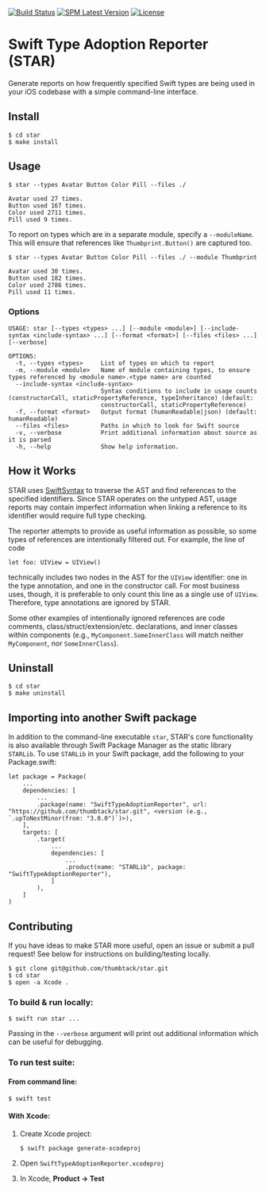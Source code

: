[![Build Status](https://badgen.net/travis/thumbtack/star)](https://travis-ci.com/thumbtack/star)
[![SPM Latest Version](https://img.shields.io/github/v/release/thumbtack/star?label=SPM)](https://swiftpackageindex.com/thumbtack/star)
[![License](https://img.shields.io/github/license/thumbtack/star?color=important)](https://github.com/thumbtack/star/blob/main/LICENSE)

# Swift Type Adoption Reporter (STAR)

Generate reports on how frequently specified Swift types are being used in your iOS codebase with a simple command-line interface.

## Install

```
$ cd star
$ make install
```

## Usage

```
$ star --types Avatar Button Color Pill --files ./

Avatar used 27 times.
Button used 167 times.
Color used 2711 times.
Pill used 9 times.
```

To report on types which are in a separate module, specify a `--moduleName`. This will ensure that  references like `Thumbprint.Button()` are captured too.

```
$ star --types Avatar Button Color Pill --files ./ --module Thumbprint

Avatar used 30 times.
Button used 182 times.
Color used 2786 times.
Pill used 11 times.
```

### Options

```
USAGE: star [--types <types> ...] [--module <module>] [--include-syntax <include-syntax> ...] [--format <format>] [--files <files> ...] [--verbose]

OPTIONS:
  -t, --types <types>     List of types on which to report
  -m, --module <module>   Name of module containing types, to ensure types referenced by <module name>.<type name> are counted
  --include-syntax <include-syntax>
                          Syntax conditions to include in usage counts (constructorCall, staticPropertyReference, typeInheritance) (default:
                          constructorCall, staticPropertyReference)
  -f, --format <format>   Output format (humanReadable|json) (default: humanReadable)
  --files <files>         Paths in which to look for Swift source
  -v, --verbose           Print additional information about source as it is parsed
  -h, --help              Show help information.
```

## How it Works

STAR uses [SwiftSyntax](https://github.com/apple/swift-syntax) to traverse the AST and find references to the specified identifiers.
Since STAR operates on the untyped AST, usage reports may contain imperfect information when linking a reference to its identifier would require full type checking.

The reporter attempts to provide as useful information as possible, so some types of references are intentionally filtered out. For example, the line of code
```
let foo: UIView = UIView()
```
technically includes two nodes in the AST for the `UIView` identifier: one in the type annotation, and one in the constructor call. For most business uses, though, it is preferable to only count this line as a single use of `UIView`. Therefore, type annotations are ignored by STAR.

Some other examples of intentionally ignored references are code comments, class/struct/extension/etc. declarations, and inner classes within components (e.g., `MyComponent.SomeInnerClass` will match neither `MyComponent`, nor `SomeInnerClass`).

## Uninstall

```
$ cd star
$ make uninstall
```

## Importing into another Swift package

In addition to the command-line executable `star`, STAR's core functionality is also available through Swift Package Manager as the static library `STARLib`. To use `STARLib` in your Swift package, add the following to your Package.swift:
```
let package = Package(
    ...
    dependencies: [
        ...
        .package(name: "SwiftTypeAdoptionReporter", url: "https://github.com/thumbtack/star.git", <version (e.g., `.upToNextMinor(from: "3.0.0")`)>),
    ],
    targets: [
        .target(
            ...
            dependencies: [
                ...
                .product(name: "STARLib", package: "SwiftTypeAdoptionReporter"),
            ]
        ),
    ]
)
```

## Contributing

If you have ideas to make STAR more useful, open an issue or submit a pull request! See below for instructions on building/testing locally.

```
$ git clone git@github.com/thumbtack/star.git
$ cd star
$ open -a Xcode .
```

### To build & run locally:
```
$ swift run star ...
```

Passing in the `--verbose` argument will print out additional information which can be useful for debugging.

### To run test suite:

#### From command line:
```
$ swift test
```

#### With Xcode:
1. Create Xcode project:

    ```
    $ swift package generate-xcodeproj
    ```
2. Open `SwiftTypeAdoptionReporter.xcodeproj`
3. In Xcode, **Product -> Test**
